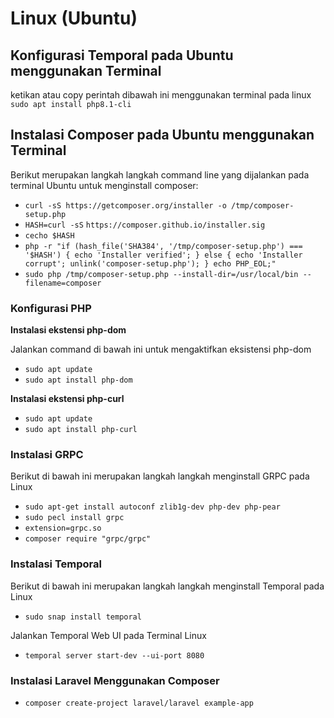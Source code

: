 # Linux (Ubuntu)

## Konfigurasi Temporal pada Ubuntu menggunakan Terminal

ketikan atau copy perintah dibawah ini menggunakan terminal pada linux `sudo apt install php8.1-cli`

## Instalasi Composer pada Ubuntu menggunakan Terminal

Berikut merupakan langkah langkah command line yang dijalankan pada terminal Ubuntu untuk menginstall composer:

* `curl -sS https://getcomposer.org/installer -o /tmp/composer-setup.php`
* `HASH=curl -sS` `https://composer.github.io/installer.sig`
* `cecho $HASH`
* `php -r "if (hash_file('SHA384', '/tmp/composer-setup.php') === '$HASH') { echo 'Installer verified'; } else { echo 'Installer corrupt'; unlink('composer-setup.php'); } echo PHP_EOL;"`
* `sudo php /tmp/composer-setup.php --install-dir=/usr/local/bin --filename=composer`

### Konfigurasi PHP

**Instalasi ekstensi php-dom**

Jalankan command di bawah ini untuk mengaktifkan eksistensi php-dom

* `sudo apt update`
* `sudo apt install php-dom`

**Instalasi ekstensi php-curl**

* `sudo apt update`
* `sudo apt install php-curl`

### Instalasi GRPC

Berikut di bawah ini merupakan langkah langkah menginstall GRPC pada Linux

* `sudo apt-get install autoconf zlib1g-dev php-dev php-pear`
* `sudo pecl install grpc`
* `extension=grpc.so`
* `composer require "grpc/grpc"`

### Instalasi Temporal

Berikut di bawah ini merupakan langkah langkah menginstall Temporal pada Linux

* `sudo snap install temporal`

Jalankan Temporal Web UI pada Terminal Linux

* `temporal server start-dev --ui-port 8080`

### Instalasi Laravel Menggunakan Composer

* `composer create-project laravel/laravel example-app`
